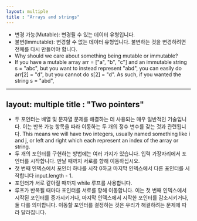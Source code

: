 ```yaml
---
layout: multiple
title : "Arrays and strings"
---
```


- 변경 가능(Mutable): 변경될 수 있는 데이터 유형입니다. 
- 불변(Immutable): 변경할 수 없는 데이터 유형입니다. 불변하는 것을 변경하려면 전체를 다시 만들어야 합니다.
- Why should we care about something being mutable or immutable?
- If you have a mutable array arr = ["a", "b", "c"] and an immutable string s = "abc", but you want to instead represent "abd", you can easily do arr[2] = "d", but you cannot do s[2] = "d". As such, if you wanted the string s = "abd",

---
layout: multiple
title : "Two pointers"
---

- 두 포인터는 배열 및 문자열 문제를 해결하는 데 사용되는 매우 일반적인 기술입니다. 이는 반복 가능 항목을 따라 이동하는 두 개의 정수 변수를 갖는 것과 관련됩니다. This means we will have two integers, usually named something like i and j, or left and right which each represent an index of the array or string.
- 두 개의 포인터를 구현하는 방법에는 여러 가지가 있습니다. 입력 가장자리에서 포인터를 시작합니다. 만날 때까지 서로를 향해 이동하십시오.
 - 첫 번째 인덱스에서 포인터 하나를 시작 0하고 마지막 인덱스에서 다른 포인터를 시작합니다 input.length - 1.
 - 포인터가 서로 같아질 때까지 while 루프를 사용합니다.
 - 루프가 반복될 때마다 포인터를 서로를 향해 이동합니다. 이는 첫 번째 인덱스에서 시작된 포인터를 증가시키거나, 마지막 인덱스에서 시작한 포인터를 감소시키거나, 둘 다를 의미합니다. 이동할 포인터를 결정하는 것은 우리가 해결하려는 문제에 따라 달라집니다.
